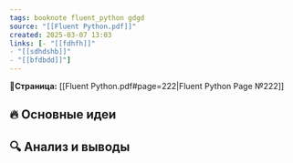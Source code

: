 ```yaml
---
tags: booknote fluent_python gdgd
source: "[[Fluent Python.pdf]]"
created: 2025-03-07 13:03
links: [- "[[fdhfh]]"
- "[[sdhdshb]]"
- "[[bfdbdd]]"]
---
```

**📝Страница:** [[Fluent Python.pdf#page=222|Fluent Python Page №222]]  

## 🔥 Основные идеи 




## 🔍 Анализ и выводы  





